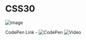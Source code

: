 # CSS30


![image](https://github.com/prapti3/CSS30/assets/71283167/226b2dbc-3858-4ce5-ac03-7db7b1e0ea83)

CodePen Link - ![CodePen](https://codepen.io/prapti_uidesign/pen/ZEPbmmj)
![Video](https://github.com/prapti3/CSS30/assets/71283167/8d74e7d1-1ee2-4a8f-9e85-6b0366046b4b)




